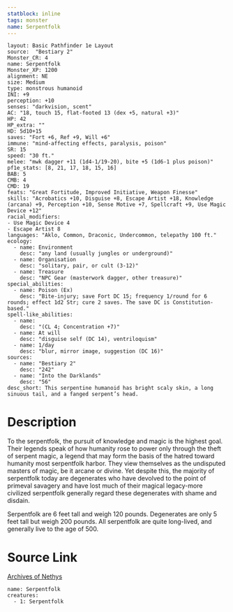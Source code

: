 ```yaml
---
statblock: inline
tags: monster
name: Serpentfolk
---
```

```statblock
layout: Basic Pathfinder 1e Layout
source:  "Bestiary 2"
Monster_CR: 4
name: Serpentfolk
Monster_XP: 1200
alignment: NE
size: Medium
type: monstrous humanoid
INI: +9
perception: +10
senses: "darkvision, scent"
AC: "18, touch 15, flat-footed 13 (dex +5, natural +3)"
HP: 42
HP_extra: ""
HD: 5d10+15
saves: "Fort +6, Ref +9, Will +6"
immune: "mind-affecting effects, paralysis, poison"
SR: 15
speed: "30 ft."
melee: "mwk dagger +11 (1d4-1/19-20), bite +5 (1d6-1 plus poison)"
pf1e_stats: [8, 21, 17, 18, 15, 16]
BAB: 5
CMB: 4
CMD: 19
feats: "Great Fortitude, Improved Initiative, Weapon Finesse"
skills: "Acrobatics +10, Disguise +8, Escape Artist +18, Knowledge (arcana) +9, Perception +10, Sense Motive +7, Spellcraft +9, Use Magic Device +12"
racial_modifiers:
- Use Magic Device 4
- Escape Artist 8
languages: "Aklo, Common, Draconic, Undercommon, telepathy 100 ft."
ecology:
  - name: Environment
    desc: "any land (usually jungles or underground)"
  - name: Organisation
    desc: "solitary, pair, or cult (3-12)"
  - name: Treasure
    desc: "NPC Gear (masterwork dagger, other treasure)"
special_abilities:
  - name: Poison (Ex)
    desc: "Bite-injury; save Fort DC 15; frequency 1/round for 6 rounds; effect 1d2 Str; cure 2 saves. The save DC is Constitution-based."
spell-like_abilities:
  - name:
    desc: "(CL 4; Concentration +7)"
  - name: At will
    desc: "disguise self (DC 14), ventriloquism"
  - name: 1/day
    desc: "blur, mirror image, suggestion (DC 16)"
sources:
  - name: "Bestiary 2"
    desc: "242"
  - name: "Into the Darklands"
    desc: "56"
desc_short: This serpentine humanoid has bright scaly skin, a long sinuous tail, and a fanged serpent’s head.
```
# Description
To the serpentfolk, the pursuit of knowledge and magic is the highest goal. Their legends speak of how humanity rose to power only through the theft of serpent magic, a legend that may form the basis of the hatred toward humanity most serpentfolk harbor. They view themselves as the undisputed masters of magic, be it arcane or divine. Yet despite this, the majority of serpentfolk today are degenerates who have devolved to the point of primeval savagery and have lost much of their magical legacy-more civilized serpentfolk generally regard these degenerates with shame and disdain.

Serpentfolk are 6 feet tall and weigh 120 pounds. Degenerates are only 5 feet tall but weigh 200 pounds. All serpentfolk are quite long-lived, and generally live to the age of 500.
# Source Link
[Archives of Nethys](https://aonprd.com/MonsterDisplay.aspx?ItemName=Serpentfolk)
```encounter-table
name: Serpentfolk
creatures:
  - 1: Serpentfolk
```

